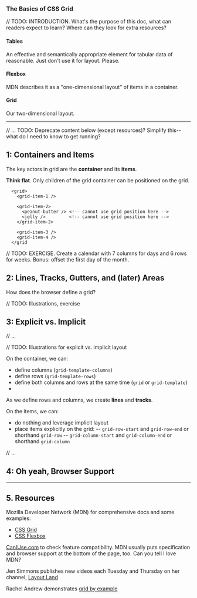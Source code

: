 ### The Basics of CSS Grid ###

// TODO: INTRODUCTION. What's the purpose of this doc, what can readers expect to learn? Where can they look for extra resources?


#### Tables ####
An effective and semantically appropriate element for tabular data of reasonable. Just don't use it for layout. Please.

#### Flexbox ####
MDN describes it as a "one-dimensional layout" of items in a container.

#### Grid ####
Our two-dimensional layout.


- - -

// ... TODO: Deprecate content below (except resources)? Simplify this--what do I need to know to get running?

## 1: Containers and Items ##

The key actors in grid are the **container** and its **items**.

**Think flat**. Only children of the grid container can be positioned on the grid.

```
  <grid>
    <grid-item-1 />

    <grid-item-2>
      <peanut-butter /> <!-- cannot use grid position here -->
      <jelly />         <!-- cannot use grid position here -->
    </grid-item-2>

    <grid-item-3 />
    <grid-item-4 />
  </grid
```


// TODO: EXERCISE. Create a calendar with 7 columns for days and 6 rows for weeks. Bonus: offset the first day of the month.


## 2: Lines, Tracks, Gutters, and (later) Areas ##

How does the browser define a grid? 


// TODO: Illustrations, exercise


## 3: Explicit vs. Implicit ##

// ...

// TODO: Illustrations for explicit vs. implicit layout

On the container, we can: 
- define columns (`grid-template-columns`)
- define rows (`grid-template-rows`)
- define both columns and rows at the same time (`grid` or `grid-template`)
- 

As we define rows and columns, we create **lines** and **tracks**.

On the items, we can:
- do nothing and leverage implicit layout
- place items explicitly on the grid:
-- `grid-row-start` and `grid-row-end` or shorthand `grid-row`
-- `grid-column-start` and `grid-column-end` or shorthand `grid-column`

// ...


## 4: Oh yeah, Browser Support ##

- - -

## 5. Resources ##

Mozilla Developer Network (MDN) for comprehensive docs and some examples:
- [CSS Grid](https://developer.mozilla.org/en-US/docs/Web/CSS/CSS_Grid_Layout)
- [CSS Flexbox](https://developer.mozilla.org/en-US/docs/Web/CSS/CSS_Flexible_Box_Layout)

[CanIUse.com](https://caniuse.com) to check feature compatibility. MDN usually puts specification and browser support at the bottom of the page, too. Can you tell I love MDN?

Jen Simmons publishes new videos each Tuesday and Thursday on her channel, [Layout Land](https://www.youtube.com/layoutland)

Rachel Andrew demonstrates [grid by example](https://gridbyexample.com)

